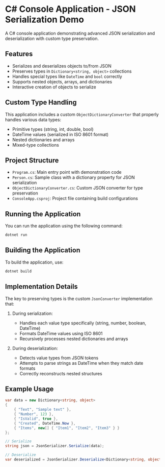 # C# Console Application - JSON Serialization Demo

A C# console application demonstrating advanced JSON serialization and deserialization with custom type preservation.

## Features

- Serializes and deserializes objects to/from JSON
- Preserves types in `Dictionary<string, object>` collections
- Handles special types like `DateTime` and `bool` correctly
- Supports nested objects, arrays, and dictionaries
- Interactive creation of objects to serialize

## Custom Type Handling

This application includes a custom `ObjectDictionaryConverter` that properly handles various data types:

- Primitive types (string, int, double, bool)
- DateTime values (serialized in ISO 8601 format)
- Nested dictionaries and arrays
- Mixed-type collections

## Project Structure

- `Program.cs`: Main entry point with demonstration code
- `Person.cs`: Sample class with a dictionary property for JSON serialization
- `ObjectDictionaryConverter.cs`: Custom JSON converter for type preservation
- `ConsoleApp.csproj`: Project file containing build configurations

## Running the Application

You can run the application using the following command:

```bash
dotnet run
```

## Building the Application

To build the application, use:

```bash
dotnet build
```

## Implementation Details

The key to preserving types is the custom `JsonConverter` implementation that:

1. During serialization:
   - Handles each value type specifically (string, number, boolean, DateTime)
   - Formats DateTime values using ISO 8601
   - Recursively processes nested dictionaries and arrays

2. During deserialization:
   - Detects value types from JSON tokens
   - Attempts to parse strings as DateTime when they match date formats
   - Correctly reconstructs nested structures

## Example Usage

```csharp
var data = new Dictionary<string, object> 
{ 
    { "Text", "Sample text" },
    { "Number", 123 },
    { "IsValid", true },
    { "Created", DateTime.Now },
    { "Items", new[] { "Item1", "Item2", "Item3" } }
};

// Serialize
string json = JsonSerializer.Serialize(data);

// Deserialize
var deserialized = JsonSerializer.Deserialize<Dictionary<string, object>>(json);
```
